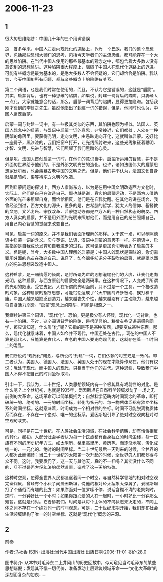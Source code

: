 # 2006-11-23

## 1

很大的思维陷阱：中国几十年的三个用词错误 

这一百多年来，中国人在走向现代化的道路上，作为一个民族，我们的整个思想界，包括那些思想大师们的思考，包括今天学者们的主流思维，都可能存在一个大的思维陷阱。在当代中国人使用的那些最基本的观念之中，都包含着大多数人没有意识到的思想陷阱。这种陷阱很大程度上，阻碍了中国人在现代化道路上的迈进。可能有些概念是最为基本的，是绝大多数人不会怀疑的，它们却恰恰是陷阱。我认为，今天中国的所有问题，都与这些概念上的陷阱有关系。

第二个词语，也是我们时常在使用的，而且，不认为它是错误的，这就是“启蒙”。其实，启蒙背后，也有一种思维的陷阱。如果说，封建一词背后的陷阱，只要经人一点化，大家就能意会的话，那么，启蒙一词背后的陷阱，显得更加隐晦。包括我刚才谈到的李慎之先生，虽然他指出了封建一词的错误，但是，他同时也认为，中国人需要启蒙。

启蒙一词与封建一词中，有一些极其类似的东西，其陷阱也颇为相似。法国人、英国人观念中的启蒙，与汉语中启蒙一词的意思，非常接近，它们都指：人处在一种阴暗的角落里，要获得光明，走向文明，由愚昧走向开化，这就叫做启蒙。这好比一座房子，黑漆漆的，我们把窗户打开，让光线照射进来，这些光线象征着聪明、才智、文明、先进与智慧，它们照耀了我们黑暗的心灵。

但是呢，法国人首创启蒙一词时，在他们的意识当中，启蒙所运用的智慧，并不是外面的世界给予他们的，不是外部文明光芒的造化。也许，诸如法国伟大的启蒙思想家伏尔泰，也会羡慕古老中国的文明之光，但是，他们并不认为，法国文化自身就是黑暗的，要等待东方文明的改造。

回到启蒙问题的探讨上，西方人崇尚东方，以为是在用中国文明改造西方文化时，实际上，他们是自己在改造自己。那也就是说，真实的启蒙运动，不是西方人借助外面的光芒来照耀自身，而恰恰相反，他们是在自我觉醒。在其他的讲座场合，我曾经谈到过，西方文化的源头，更多的是，古希腊的哲学、犹太人的信仰、基督教的文明。文艺复兴、宗教改革、启蒙运动等都是西方人的一种自然状态的萌发。西方人真实的启蒙，并不是用外面的光明来照射他们，而是用自己的光芒照耀自己，用自己内心智慧的觉醒来改变自己。

可见，启蒙一词的原义，并不是我们表面所理解的那样。关于这一点，可以参照德语中启蒙一词的含义。它与英语、法语、汉语中启蒙的意思不一样。在德语中，启蒙指的是自我成长发育和自我进步的过程。这可谓是更加真切地表达了启蒙的本义。但是呢，当今，大多数中国人理解的启蒙是：中国人的现状是蒙昧的，急切需要用外面的光芒在改造自己。说穿了，如今很多知识分子鼓吹的启蒙，就是要以西方的先进思想来改造中国人。

这种启蒙，是一厢情愿的倾向，是将所谓先进的思想灌输我们的大脑，让我们走向光明，这种启蒙，与西方原创的启蒙完全是两码事。在这种情况下，人变成了所谓的光明的奴隶，受它支配，人在所谓的光明面前，只不过是一个工具，一个被改造的对象。这种启蒙的指导思想，可能恰恰造成了今天中国的许多被动、挨打和平庸。中国人越来越缺乏创造力，越来越丧失个性，越来越没有了主动能力，越来越将自身活力崩溃。“启蒙”观念上的陷阱，可能是根源之一。

我继续讲第三个词语，“现代化”。恐怕，更是极少有人怀疑，现代化一词背后，也有一个陷阱。不过，这个词语背后的陷阱，是很明显的。稍微有些汉语语感的同学，都应该知道，什么叫“化”呢？它指的是不是某种东西，却要变成某种东西。那么，现代化就意味着，中国人如今并不现代，中国还处在古代，。现在的中国人不算是现代人，只能算是古代人，古老的中国人要走向现代化，这就存在着一个时间上的混乱。

我们所说的“现代化”概念，与所说的“封建”一词，它们依赖的时空观是一致的。即二者认为，美国人、德国人、法国人、英国人处于的现在才能算作现在，他们有权说：我处于现代，而中国人的现代，只相当于他们的古代。这种思维，导致我们中国人不得不把自己的时间坐标取消。

引申一下，我认为，二十世纪，人类思想领域内有一个极其具有戏剧性的对比。是什么呢？上个世纪初，也就是1905年，爱因斯坦在自然科学领域发动了一场史无前例的大革命。这场革命可以简单概括为：自然科学范畴内时间观念的革命，即打破统一的、绝对的、一元的时间坐标，转化为多元的、每一物质体系都有独立坐标系的时间坐标。这就意味着，时间成为一个相对性的坐标。时间不可能脱离物质体系而存在，不存在一个绝对、唯一的坐标系。爱因斯坦引导了绝对时空观向相对时空观的改变。

可是，同样是在二十世纪，在人类社会生活领域，在社会科学范畴，却有恰恰相反的转化。起初，大部分社会学者认为每一个民族都有自身独立的时间坐标，每一民族有不同的历史纪年方式，如太阴历、格里高里历、黄历等。而逐渐地呢，演化成统一的、一元化的、绝对的时间坐标。当二十世纪最后一天到来的时候，全世界的人都为此而惋惜；当二十一世纪的太阳第一次升起的时候，全世界的人们都觉得与众不同。这时，我要发问了，这一天与其他天，真的不一样吗？其实没什么不同的，只不过是西方纪年法的偶然设置，造成了这一天的特殊。

这种时空观，使得全世界人民都追逐着同一个时空，与自然科学领域的相对时空观完全相反。曾经有个小伙子问爱因斯坦，说他的相对论太抽象太深奥了，爱因斯坦打了个通俗而有趣的比方：如果你面对一位罗嗦不停、说话含糊不清的老奶奶时，这时，一分钟好比一个小时；如果你跟心爱的人在一起时，一小时好比一分钟那么短暂。这就是相对。它告诉我们，时间是以每个主体的不同状态来决定的，不同主体之间不存在一个绝对同一的时间观念。可是，二十世纪末期开始，我们却在社会生活领域建构了唯一的时空坐标。这就是“现代化”概念的来源。

## 2

前奏

作者:马社香  ISBN:  出版社:当代中国出版社  出版日期:2006-11-01  书价:28.0 

图书简介:  从本书对毛泽东二上井冈山的历史回放中，似可窥见当时毛泽东的某些思想端倪；发现其不惜一切代价，准备发动上层建筑领域革命――“文化大革命”的深刻而复杂的初衷……

